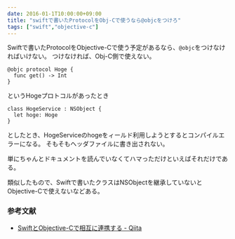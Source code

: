 ```yaml
---
date: 2016-01-1T10:00:00+09:00
title: "swiftで書いたProtocolをObj-Cで使うなら@objcをつけろ"
tags: ["swift","objective-c"]
---
```


Swiftで書いたProtocolをObjective-Cで使う予定があるなら、`@objc`をつけなければいけない。
つけなければ、Obj-C側で使えない。

```
@objc protocol Hoge {
  func get() -> Int
}
```

というHogeプロトコルがあったとき

```
class HogeService : NSObject {
  let hoge: Hoge
}
```

としたとき、HogeServiceのhogeをィールド利用しようとするとコンパイルエラーになる。
そもそもヘッダファイルに書き出されない。

単にちゃんとドキュメントを読んでいなくてハマっただけといえばそれだけである。

類似したもので、Swiftで書いたクラスはNSObjectを継承していないとObjective-Cで使えないなどある。

### 参考文献

* [SwiftとObjective-Cで相互に連携する - Qiita](http://qiita.com/edo_m18/items/861d090a5471f4f0eeae)
